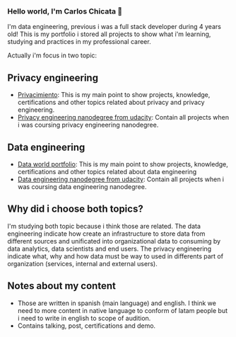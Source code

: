 ### Hello world, I'm Carlos Chicata 👋

I'm data engineering, previous i was a full stack developer during 4 years old!
This is my portfolio i stored all projects  to show what i'm learning, studying and practices in my professional career.

Actually i'm focus in two topic:

## Privacy engineering

* [Privacimiento](https://github.com/CarlosChicata/privacimiento): This is my main point to show projects, knowledge, certifications and other topics related about privacy and privacy engineering.
* [Privacy engineering nanodegree from udacity](https://github.com/CarlosChicata/privacy_engineering_udacity): Contain all projects when i was coursing privacy engineering nanodegree.

## Data engineering
* [Data world portfolio](https://github.com/CarlosChicata/data_world_portfolio): This is my main point to show projects, knowledge, certifications and other topics related about data engineering
* [Data engineering nanodegree from udacity](https://github.com/CarlosChicata/data-engineering-udacity): Contain all projects when i was coursing data engineering nanodegree.

## Why did i choose both topics?

I'm studying both topic because i think those are related. The data engineering indicate how create an infrastructure to store data from different sources and unificated into organizational data to consuming by data analytics, data scientists and end users. The privacy engineering indicate what, why and how data must be way to used in differents part of organization (services, internal and external users).

## Notes about my content
* Those are written in spanish (main language) and english. I think we need to more content in native language to conform of latam people but i need to write in english to scope of audition.
* Contains talking, post, certifications and demo.


<!--
**CarlosChicata/CarlosChicata** is a ✨ _special_ ✨ repository because its `README.md` (this file) appears on your GitHub profile.

Here are some ideas to get you started:

- 🔭 I’m currently working on ...
- 🌱 I’m currently learning ...
- 👯 I’m looking to collaborate on ...
- 🤔 I’m looking for help with ...
- 💬 Ask me about ...
- 📫 How to reach me: ...
- 😄 Pronouns: ...
- ⚡ Fun fact: ...
-->
